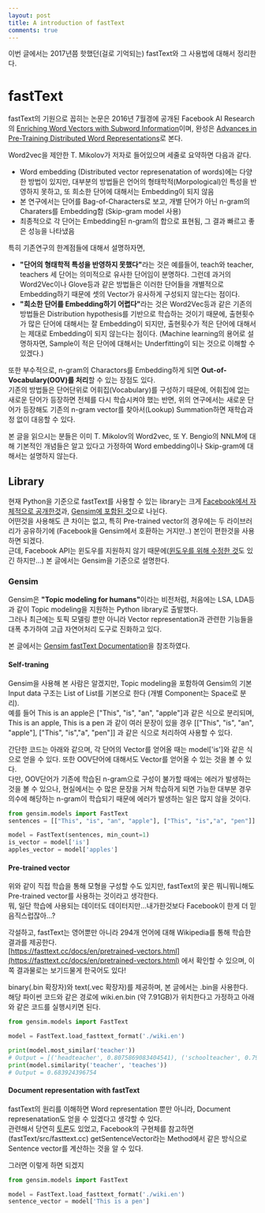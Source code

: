 ```yaml
---
layout: post
title: A introduction of fastText
comments: true
---
```


이번 글에서는 2017년쯤 핫했던(걸로 기억되는) fastText와 그 사용법에 대해서 정리한다. 

# fastText
fastText의 기원으로 꼽히는 논문은 2016년 7월경에 공개된 Facebook AI Research의 [Enriching Word Vectors with Subword Information](https://arxiv.org/abs/1607.04606)이며, 완성은 [Advances in Pre-Training Distributed Word Representations](https://arxiv.org/abs/1712.09405)로 본다.  

Word2vec을 제안한 T. Mikolov가 저자로 들어있으며 세줄로 요약하면 다음과 같다.  
 - Word embedding (Distributed vector represenatation of words)에는 다양한 방법이 있지만, 대부분의 방법들은 언어의 형태학적(Morpological)인 특성을 반영하지 못하고, 또 희소한 단어에 대해서는 Embedding이 되지 않음
 - 본 연구에서는 단어를 Bag-of-Characters로 보고, 개별 단어가 아닌 n-gram의 Charaters를 Embedding함 (Skip-gram model 사용)
 - 최종적으로 각 단어는 Embedding된 n-gram의 합으로 표현됨, 그 결과 빠르고 좋은 성능을 나타냈음

특히 기존연구의 한계점들에 대해서 설명하자면,  
 - <b>"단어의 형태학적 특성을 반영하지 못했다"</b>라는 것은 예를들어, teach와 teacher, teachers 세 단어는 의미적으로 유사한 단어임이 분명하다. 그런데 과거의 Word2Vec이나 Glove등과 같은 방법들은 이러한 단어들을 개별적으로 Embedding하기 때문에 셋의 Vector가 유사하게 구성되지 않는다는 점이다.   
 - <b>"희소한 단어를 Embedding하기 어렵다"</b>라는 것은 Word2Vec등과 같은 기존의 방법들은 Distribution hypothesis를 기반으로 학습하는 것이기 때문에, 출현횟수가 많은 단어에 대해서는 잘 Embedding이 되지만, 출현횟수가 적은 단어에 대해서는 제대로 Embedding이 되지 않는다는 점이다. (Machine learning의 용어로 설명하자면, Sample이 적은 단어에 대해서는 Underfitting이 되는 것으로 이해할 수 있겠다.)
  
또한 부수적으로, n-gram의 Charactors를 Embedding하게 되면 <b>Out-of-Vocabulary(OOV)를 처리</b>할 수 있는 장점도 있다.  
기존의 방법들은 단어단위로 어휘집(Vocabulary)를 구성하기 때문에, 어휘집에 없는 새로운 단어가 등장하면 전체를 다시 학습시켜야 했는 반면, 위의 연구에서는 새로운 단어가 등장해도 기존의 n-gram vector를 찾아서(Lookup) Summation하면 재학습과정 없이 대응할 수 있다.  
  
본 글을 읽으시는 분들은 이미 T. Mikolov의 Word2vec, 또 Y. Bengio의 NNLM에 대해 기본적인 개념들은 알고 있다고 가정하여 Word embedding이나 Skip-gram에 대해서는 설명하지 않는다.
  
## Library
현재 Python을 기준으로 fastText를 사용할 수 있는 library는 크게 [Facebook에서 자체적으로 공개한것](https://github.com/facebookresearch/fastText)과, [Gensim에 포함된 것](https://radimrehurek.com/gensim/models/fasttext.html)으로 나뉜다.  
어떤것을 사용해도 큰 차이는 없고, 특히 Pre-trained vector의 경우에는 두 라이브러리가 공유하기에 (Facebook을 Gensim에서 호환하는 거지만..) 본인이 편한것을 사용하면 되겠다.  
근데, Facebook API는 윈도우를 지원하지 않기 때문에([윈도우를 위해 수정한 것](https://github.com/xiamx/fastText/releases)도 있긴 하지만...) 본 글에서는 Gensim을 기준으로 설명한다.  

### Gensim
Gensim은 <b>"Topic modeling for humans"</b>이라는 비전처럼, 처음에는 LSA, LDA등과 같이 Topic modeling을 지원하는 Python library로 출발했다.  
그러나 최근에는 토픽 모델링 뿐만 아니라 Vector representation과 관련한 기능들을 대폭 추가하여 고급 자연어처리 도구로 진화하고 있다. 
  
본 글에서는 [Gensim fastText Documentation](https://radimrehurek.com/gensim/models/fasttext.html)을 참조하였다.  

#### Self-traning
Gensim을 사용해 본 사람은 알겠지만, Topic modeling을 포함하여 Gensim의 기본 Input data 구조는 List of List를 기본으로 한다 (개별 Component는 Space로 분리).  
예를 들어 This is an apple은 ["This", "is", "an", "apple"]과 같은 식으로 분리되며,  
This is an apple, This is a pen 과 같이 여러 문장이 있을 경우 \[["This", "is", "an", "apple"], ["This", "is","a", "pen"]] 과 같은 식으로 처리하여 사용할 수 있다.  
  
간단한 코드는 아래와 같으며, 각 단어의 Vector를 얻어올 때는 model['is']와 같은 식으로 얻을 수 있다. 또한 OOV단어에 대해서도 Vector를 얻어올 수 있는 것을 볼 수 있다.  
다만, OOV단어가 기존에 학습된 n-gram으로 구성이 불가할 때에는 에러가 발생하는 것을 볼 수 있으나, 현실에서는 수 많은 문장을 거쳐 학습하게 되면 가능한 대부분 경우의수에 해당하는 n-gram이 학습되기 때문에 에러가 발생하는 일은 많지 않을 것이다.

``` Python
from gensim.models import FastText
sentences = [["This", "is", "an", "apple"], ["This", "is","a", "pen"]]

model = FastText(sentences, min_count=1)
is_vector = model['is']
apples_vector = model['apples']
```
#### Pre-trained vector
위와 같이 직접 학습을 통해 모형을 구성할 수도 있지만, fastText의 꽃은 뭐니뭐니해도 Pre-trained vector를 사용하는 것이라고 생각한다.  
뭐, 일단 학습에 사용되는 데이터도 데이터지만...내가한것보다 Facebook이 한게 더 믿음직스럽잖아...?  
  
각설하고, fastText는 영어뿐만 아니라 294개 언어에 대해 Wikipedia를 통해 학습한 결과를 제공한다.  
[https://fasttext.cc/docs/en/pretrained-vectors.html](https://fasttext.cc/docs/en/pretrained-vectors.html) 에서 확인할 수 있으며, 이쪽 결과물로는 보기드물게 한국어도 있다!  
  
binary(.bin 확장자)와 text(.vec 확장자)를 제공하며, 본 글에서는 .bin을 사용한다.  
해당 파이썬 코드와 같은 경로에 wiki.en.bin (약 7.91GB)가 위치한다고 가정하고 아래와 같은 코드를 실행시키면 된다.  

``` Python
from gensim.models import FastText

model = FastText.load_fasttext_format('./wiki.en')

print(model.most_similar('teacher'))
# Output = [('headteacher', 0.8075869083404541), ('schoolteacher', 0.7955552339553833), ('teachers', 0.733420729637146), ('teaches', 0.6839243173599243), ('meacher', 0.6825737357139587), ('teach', 0.6285147070884705), ('taught', 0.6244685649871826), ('teaching', 0.6199781894683838), ('schoolmaster', 0.6037642955780029), ('lessons', 0.5812176465988159)]
print(model.similarity('teacher', 'teaches'))
# Output = 0.683924396754
```

#### Document representation with fastText
fastText의 원리를 이해하면 Word representation 뿐만 아니라, Document represenatation도 얻을 수 있겠다고 생각할 수 있다.  
관련해서 당연히 [토론](https://github.com/facebookresearch/fastText/issues/26)도 있었고, Facebook의 구현체를 참고하면 (fastText/src/fasttext.cc) getSentenceVector라는 Method에서 같은 방식으로 Sentence vector를 계산하는 것을 알 수 있다.  
  
그러면 이렇게 하면 되겠지

``` Python
from gensim.models import FastText

model = FastText.load_fasttext_format('./wiki.en')
sentence_vector = model['This is a pen']
```